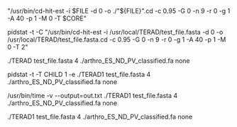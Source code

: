 "/usr/bin/cd-hit-est -i $FILE -d 0 -o ./"${FILE}".cd -c 0.95 -G 0 -n 9 -r 0 -g 1 -A 40 -p 1 -M 0 -T $CORE"

 pidstat -t -C "/usr/bin/cd-hit-est -i /usr/local/TERAD/test_file.fasta -d 0 -o /usr/local/TERAD/test_file.fasta.cd -c 0.95 -G 0 -n 9 -r 0 -g 1 -A 40 -p 1 -M 0 -T 2"

./TERAD test_file.fasta 4 ./arthro_ES_ND_PV_classified.fa none

pidstat -t -T CHILD 1 -e ./TERAD1 test_file.fasta 4 ./arthro_ES_ND_PV_classified.fa none

/usr/bin/time -v --output=out.txt ./TERAD1 test_file.fasta 4 ./arthro_ES_ND_PV_classified.fa none

./TERAD1 test_file.fasta 4 ./arthro_ES_ND_PV_classified.fa none
